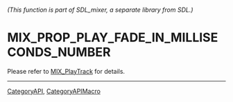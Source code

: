 ###### (This function is part of SDL_mixer, a separate library from SDL.)
# MIX_PROP_PLAY_FADE_IN_MILLISECONDS_NUMBER

Please refer to [MIX_PlayTrack](MIX_PlayTrack) for details.

----
[CategoryAPI](CategoryAPI), [CategoryAPIMacro](CategoryAPIMacro)

